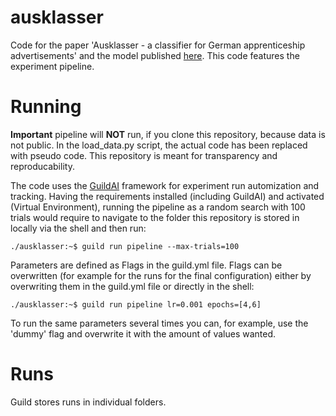 # ausklasser
Code for the paper 'Ausklasser - a classifier for German apprenticeship advertisements' and the model published [here](https://huggingface.co/KKrueger/ausklasser). This code features the experiment pipeline. 

# Running
**Important** pipeline will **NOT** run, if you clone this repository, because data is not public. In the load_data.py script, the actual code has been replaced with pseudo code. This repository is meant for transparency and reproducability. 

The code uses the [GuildAI](https://guild.ai/) framework for experiment run automization and tracking. Having the requirements installed (including GuildAI) and activated (Virtual Environment), running the pipeline as a random search with 100 trials would require to navigate to the folder this repository is stored in locally via the shell and then run:
```console
./ausklasser:~$ guild run pipeline --max-trials=100
```
Parameters are defined as Flags in the guild.yml file. Flags can be overwritten (for example for the runs for the final configuration) either by overwriting them in the guild.yml file or directly in the shell:
```console
./ausklasser:~$ guild run pipeline lr=0.001 epochs=[4,6] 
```
To run the same parameters several times you can, for example, use the 'dummy' flag and overwrite it with the amount of values wanted. 

# Runs 
Guild stores runs in individual folders. 